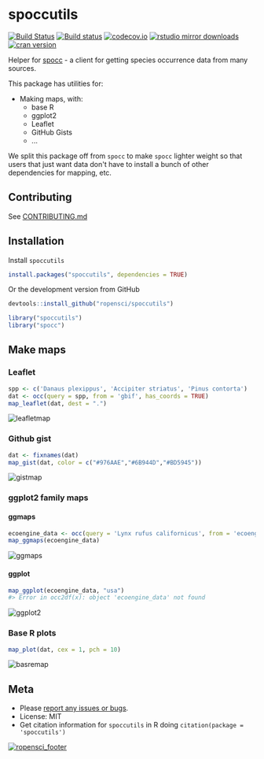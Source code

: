 spoccutils
==========



[![Build Status](https://api.travis-ci.org/ropensci/spoccutils.png)](https://travis-ci.org/ropensci/spoccutils)
[![Build status](https://ci.appveyor.com/api/projects/status/3tyojycmeqmj2pcw?svg=true)](https://ci.appveyor.com/project/sckott/spoccutils)
[![codecov.io](https://codecov.io/github/ropensci/spoccutils/coverage.svg?branch=master)](https://codecov.io/github/ropensci/spoccutils?branch=master)
[![rstudio mirror downloads](http://cranlogs.r-pkg.org/badges/spoccutils?color=FAB657)](https://github.com/metacran/cranlogs.app)
[![cran version](http://www.r-pkg.org/badges/version/spoccutils)](http://cran.rstudio.com/web/packages/spoccutils)

Helper for [spocc](https://github.com/ropensci/spocc) - a client for getting species occurrence data from many sources.

This package has utilities for:

* Making maps, with:
    * base R
    * ggplot2
    * Leaflet
    * GitHub Gists
    * ...

We split this package off from `spocc` to make `spocc` lighter weight so that users that just want data don't have to install a bunch of other dependencies for mapping, etc.

## Contributing

See [CONTRIBUTING.md](CONTRIBUTING.md)

## Installation

Install `spoccutils`


```r
install.packages("spoccutils", dependencies = TRUE)
```

Or the development version from GitHub


```r
devtools::install_github("ropensci/spoccutils")
```


```r
library("spoccutils")
library("spocc")
```

## Make maps

### Leaflet


```r
spp <- c('Danaus plexippus', 'Accipiter striatus', 'Pinus contorta')
dat <- occ(query = spp, from = 'gbif', has_coords = TRUE)
map_leaflet(dat, dest = ".")
```

![leafletmap](http://f.cl.ly/items/3w2Y1E3Z0T2T2z40310K/Screen%20Shot%202014-02-09%20at%2010.38.10%20PM.png)

### Github gist


```r
dat <- fixnames(dat)
map_gist(dat, color = c("#976AAE","#6B944D","#BD5945"))
```

![gistmap](http://f.cl.ly/items/343l2G0A2J3T0n2t433W/Screen%20Shot%202014-02-09%20at%2010.40.57%20PM.png)

### ggplot2 family maps

#### ggmaps


```r
ecoengine_data <- occ(query = 'Lynx rufus californicus', from = 'ecoengine', limit = 100)
map_ggmaps(ecoengine_data)
```

![ggmaps](http://f.cl.ly/items/1L3r0b3k1W2o1Z3j2I3r/Screen%20Shot%202015-07-02%20at%202.55.59%20PM.png)

#### ggplot


```r
map_ggplot(ecoengine_data, "usa")
#> Error in occ2df(x): object 'ecoengine_data' not found
```

![ggplot2](http://f.cl.ly/items/1k2a012u1F1H1E13370U/Screen%20Shot%202015-07-02%20at%203.21.31%20PM.png)

### Base R plots


```r
map_plot(dat, cex = 1, pch = 10)
```

![basremap](http://f.cl.ly/items/2J3d1z1t0U3r410o2T3d/Screen%20Shot%202015-07-02%20at%202.57.04%20PM.png)

## Meta

* Please [report any issues or bugs](https://github.com/ropensci/spoccutils/issues).
* License: MIT
* Get citation information for `spoccutils` in R doing `citation(package = 'spoccutils')`

[![ropensci_footer](http://ropensci.org/public_images/github_footer.png)](http://ropensci.org)
